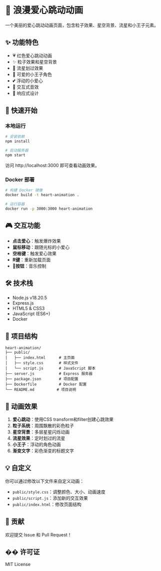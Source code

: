 # 💖 浪漫爱心跳动动画

一个美丽的爱心跳动动画页面，包含粒子效果、星空背景、流星和小王子元素。

## ✨ 功能特色

- 💗 红色爱心跳动动画
- ✨ 粒子效果和星空背景
- 🌟 流星划过效果
- 👤 可爱的小王子角色
- 💕 浮动的小爱心
- 🎵 交互式音效
- 📱 响应式设计

## 🚀 快速开始

### 本地运行

```bash
# 安装依赖
npm install

# 启动服务器
npm start
```

访问 http://localhost:3000 即可查看动画效果。

### Docker 部署

```bash
# 构建 Docker 镜像
docker build -t heart-animation .

# 运行容器
docker run -p 3000:3000 heart-animation
```

## 🎮 交互功能

- **点击爱心**：触发爆炸效果
- **鼠标移动**：跟随光标的小爱心
- **空格键**：触发爱心效果
- **R键**：重新加载页面
- **🎵按钮**：音乐控制

## 🛠️ 技术栈

- Node.js v18.20.5
- Express.js
- HTML5 & CSS3
- JavaScript (ES6+)
- Docker

## 📝 项目结构

```
heart-animation/
├── public/
│   ├── index.html      # 主页面
│   ├── style.css       # 样式文件
│   └── script.js       # JavaScript 脚本
├── server.js           # Express 服务器
├── package.json        # 项目配置
├── Dockerfile          # Docker 配置
└── README.md          # 项目说明
```

## 🎨 动画效果

1. **爱心跳动**：使用CSS transform和filter创建心跳效果
2. **粒子系统**：周围飘散的彩色粒子
3. **星空背景**：多层星星闪烁动画
4. **流星效果**：定时划过的流星
5. **小王子**：浮动的角色动画
6. **渐变文字**：彩色渐变的标题文字

## 💡 自定义

你可以通过修改以下文件来自定义动画：

- `public/style.css`：调整颜色、大小、动画速度
- `public/script.js`：添加新的交互效果
- `public/index.html`：修改页面结构

## 🌟 贡献

欢迎提交 Issue 和 Pull Request！

## �� 许可证

MIT License 